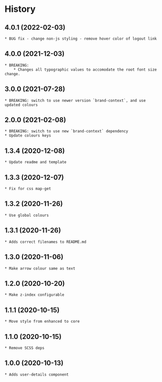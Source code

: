 # History

## 4.0.1 (2022-02-03)
	* BUG fix - change non-js styling - remove hover color of logout link
## 4.0.0 (2021-12-03)
    * BREAKING:
        * Changes all typographic values to accomodate the root font size change.
## 3.0.0 (2021-07-28)
    * BREAKING: switch to use newer version `brand-context`, and use updated colours

## 2.0.0 (2021-02-08)
    * BREAKING: switch to use new `brand-context` dependency
    * Update colours keys

## 1.3.4 (2020-12-08)
	* Update readme and template

## 1.3.3 (2020-12-07)
	* Fix for css map-get

## 1.3.2 (2020-11-26)
	* Use global colours

## 1.3.1 (2020-11-26)
	* Adds correct filenames to README.md

## 1.3.0 (2020-11-06)
	* Make arrow colour same as text

## 1.2.0 (2020-10-20)
	* Make z-index configurable

## 1.1.1 (2020-10-15)
	* Move style from enhanced to core

## 1.1.0 (2020-10-15)
	* Remove SCSS deps

## 1.0.0 (2020-10-13)
	* Adds user-details component

